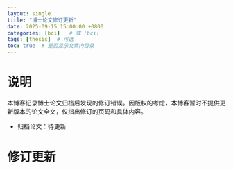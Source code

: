 ```yaml
---
layout: single
title: "博士论文修订更新"
date: 2025-09-15 15:00:00 +0800
categories: [bci]   # 或 [bci]
tags: [thesis]  # 可选
toc: true  # 是否显示文章内目录
---
```


# 说明
本博客记录博士论文归档后发现的修订错误。因版权的考虑，本博客暂时不提供更新版本的论文全文，仅指出修订的页码和具体内容。
- 归档论文：待更新 <!-- [链接]() -->

# 修订更新

